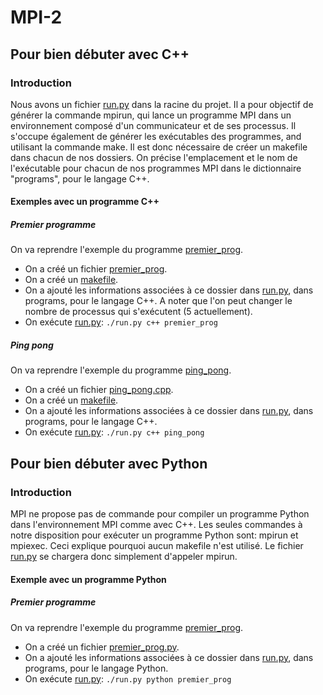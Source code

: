 # MPI-2

## Pour bien débuter avec C++

### Introduction

Nous avons un fichier [run.py](run.py) dans la racine du projet.
Il a pour objectif de générer la commande mpirun, qui lance
un programme MPI dans un environnement composé d'un communicateur
et de ses processus. Il s'occupe également de générer les exécutables des programmes, and utilisant la commande make.
Il est donc nécessaire de créer un makefile dans chacun de nos dossiers. On précise l'emplacement et le nom de l'exécutable pour chacun de nos programmes MPI dans le dictionnaire "programs", pour le langage C++.

#### Exemples avec un programme C++

##### Premier programme

On va reprendre l'exemple du programme [premier_prog](C++/premier_programme_c++_mpi).
- On a créé un fichier [premier_prog](C++/premier_programme_c++_mpi/main.cpp).
- On a créé un [makefile](C++/premier_programme_c++_mpi/makefile).
- On a ajouté les informations associées à ce dossier dans [run.py](run.py), dans programs, pour le langage C++. A noter que l'on peut changer le nombre de processus qui s'exécutent (5 actuellement).
- On exécute [run.py](run.py): `./run.py c++ premier_prog`

##### Ping pong

On va reprendre l'exemple du programme [ping_pong](C++/send_and_receive).

- On a créé un fichier [ping_pong.cpp](C++/send_and_receive/ping_pong.cpp).
- On a créé un [makefile](C++/send_and_receive/makefile).
- On a ajouté les informations associées à ce dossier dans [run.py](run.py), dans programs, pour le langage C++.
- On exécute [run.py](run.py): `./run.py c++ ping_pong`

## Pour bien débuter avec Python

### Introduction

MPI ne propose pas de commande pour compiler un programme Python dans l'environnement MPI comme avec C++. Les seules commandes à notre disposition pour exécuter un programme Python sont: mpirun et mpiexec. Ceci explique pourquoi aucun makefile n'est utilisé. Le fichier [run.py](run.py) se chargera donc simplement d'appeler mpirun.

#### Exemple avec un programme Python

##### Premier programme

On va reprendre l'exemple du programme [premier_prog](Python/premier_programme_python_mpi).

- On a créé un fichier [premier_prog.py](Python/premier_programme_python_mpi/premier_prog.py).
- On a ajouté les informations associées à ce dossier dans [run.py](run.py), dans programs, pour le langage Python.
- On exécute [run.py](run.py): `./run.py python premier_prog`
